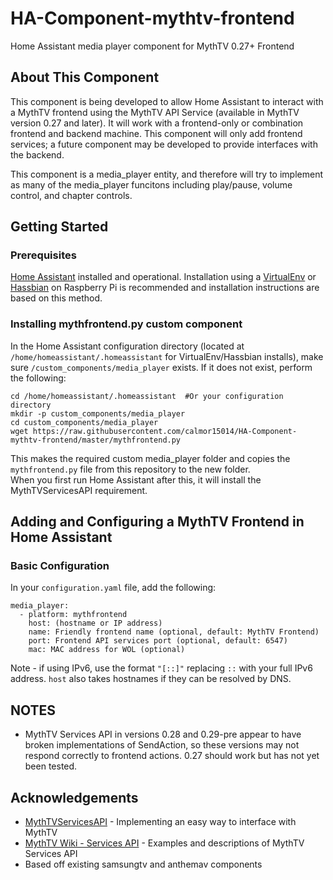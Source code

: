 # HA-Component-mythtv-frontend
Home Assistant media player component for MythTV 0.27+ Frontend

## About This Component
This component is being developed to allow Home Assistant to interact with a MythTV frontend using the MythTV API Service (available in MythTV version 0.27 and later).  It will work with a frontend-only or combination frontend and backend machine.  This component will only add frontend services; a future component may be developed to provide interfaces with the backend.

This component is a media_player entity, and therefore will try to implement as many of the media_player funcitons including play/pause, volume control, and chapter controls.

## Getting Started

### Prerequisites
[Home Assistant](https://home-assistant.io) installed and operational.  Installation using a [VirtualEnv](https://home-assistant.io/docs/installation/virtualenv/) or [Hassbian](https://home-assistant.io/docs/hassbian/installation/) on Raspberry Pi is recommended and installation instructions are based on this method.

### Installing mythfrontend.py custom component
In the Home Assistant configuration directory (located at ```/home/homeassistant/.homeassistant``` for VirtualEnv/Hassbian installs), make sure ```/custom_components/media_player``` exists.  If it does not exist, perform the following:
```
cd /home/homeassistant/.homeassistant  #Or your configuration directory
mkdir -p custom_components/media_player
cd custom_components/media_player
wget https://raw.githubusercontent.com/calmor15014/HA-Component-mythtv-frontend/master/mythfrontend.py
```
This makes the required custom media_player folder and copies the ```mythfrontend.py``` file from this repository to the new folder.  
When you first run Home Assistant after this, it will install the MythTVServicesAPI requirement.

## Adding and Configuring a MythTV Frontend in Home Assistant

### Basic Configuration
In your ```configuration.yaml``` file, add the following:
```
media_player:
  - platform: mythfrontend
    host: (hostname or IP address)
    name: Friendly frontend name (optional, default: MythTV Frontend)
    port: Frontend API services port (optional, default: 6547)
    mac: MAC address for WOL (optional)
```
Note - if using IPv6, use the format ```"[::]"``` replacing ```::``` with your full IPv6 address.  ```host``` also takes hostnames if they can be resolved by DNS.

## NOTES

* MythTV Services API in versions 0.28 and 0.29-pre appear to have broken implementations of SendAction, so these versions may not respond correctly to frontend actions.  0.27 should work but has not yet been tested.

## Acknowledgements

* [MythTVServicesAPI](http://github.com/billmeek/MythTVServicesAPI) - Implementing an easy way to interface with MythTV
* [MythTV Wiki - Services API](https://www.mythtv.org/wiki/Services_API) - Examples and descriptions of MythTV Services API
* Based off existing samsungtv and anthemav components
